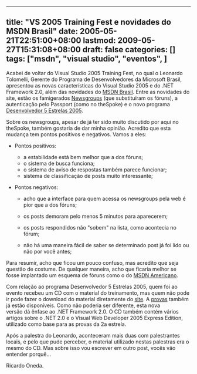 
---
title: "VS 2005 Training Fest e novidades do MSDN Brasil"
date: 2005-05-21T22:51:00+08:00
lastmod: 2009-05-27T15:31:08+08:00
draft: false
categories: []
tags: ["msdn", "visual studio", "eventos", ]
---


Acabei de voltar do Visual Studio 2005 Training Fest, no qual o Leonardo Tolomelli, Gerente do Programa de Desenvolvedores da Microsoft Brasil, apresentou as novas características do Visual Studio 2005 e do .NET Framework 2.0, além das novidades do [MSDN Brasil](http://www.microsoft.com/brasil/msdn/ "MSDN Brasil"). Entre as novidades do site, estão os famigerados [Newsgroups](http://www.microsoft.com/brasil/msdn/newsgroups/default.mspx "Newsgroups MSDN Brasil") (que substituíram os fóruns), a autenticação pelo Passport (como no theSpoke) e o novo programa [Desenvolvedor 5 Estrelas 2005](http://www.msdnbrasil.com.br/cinco_estrelas/ "Programa Desenvolvedor 5 Estrelas 2005").   

Sobre os newsgroups, apesar de já ter sido muito discutido por aqui no theSpoke, também gostaria de dar minha opinião. Acredito que esta mudança tem pontos positivos e negativos. Vamos a eles:

*   Pontos positivos: 


    *   a estabilidade está bem melhor que a dos fóruns; 
    *   o sistema de busca funciona; 
    *   o sistema de aviso de respostas também parece funcionar; 
    *   sistema de classificação de posts muito interessante;

*   Pontos negativos: 


    *   acho que a interface para quem acessa os newsgroups pela web é pior que a dos fóruns;


    *   os posts demoram pelo menos 5 minutos para aparecerem; 
    *   os posts respondidos não "sobem" na lista, como acontecia no fórum; 
    *   não há uma maneira fácil de saber se determinado post já foi lido ou não por você antes;



Para resumir, acho que ficou um pouco confuso, mas acredito que seja questão de costume. De qualquer maneira, acho que ficaria melhor se fosse implantado um esquema de fóruns como o do [MSDN Americano](http://forums.microsoft.com/msdn "Fóruns do MSDN Americano").  

Com relação ao programa Desenvolvedor 5 Estrelas 2005, quem foi ao evento recebeu um CD com o material do treinamento, mas quem não pode ir pode fazer o download do material diretamente do [site](http://www.msdnbrasil.com.br/secure/cinco_estrelas/treinamento.aspx "Download do material do programa Desenvolvedor 5 Estrelas 2005"). A [provas](http://www.msdnbrasil.com.br/secure/provas/TopDev/ProvasDisponiveis.aspx?grupo=2005 "Provas do programa Desenvolvedor 5 Estrelas 2005") também já estão disponíveis. Como não poderia ser diferente, esta nova versão dá ênfase ao .NET Framework 2.0. O CD também contém vários artigos sobre o .NET 2.0 e o Visual Web Developer 2005 Express Edition, utilizado como base para as provas da 2a estrela.  

Após a palestra do Leonardo, aconteceram mais duas com palestrantes locais, e pelo que pude perceber, o material utilizado nestas palestras era o mesmo do CD. Mas sobre isso vou escrever em outro post, vocês vão entender porquê...  

Ricardo Oneda.  

